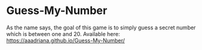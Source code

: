 # Guess-My-Number
As the name says, the goal of this game is to simply guess a secret number which is between one and 20.
Available here: https://aaadriana.github.io/Guess-My-Number/


